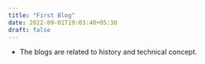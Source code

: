 ```yaml
---
title: "First Blog"
date: 2022-09-01T19:03:40+05:30
draft: false
---
```


  - The blogs are related to history and technical concept.
